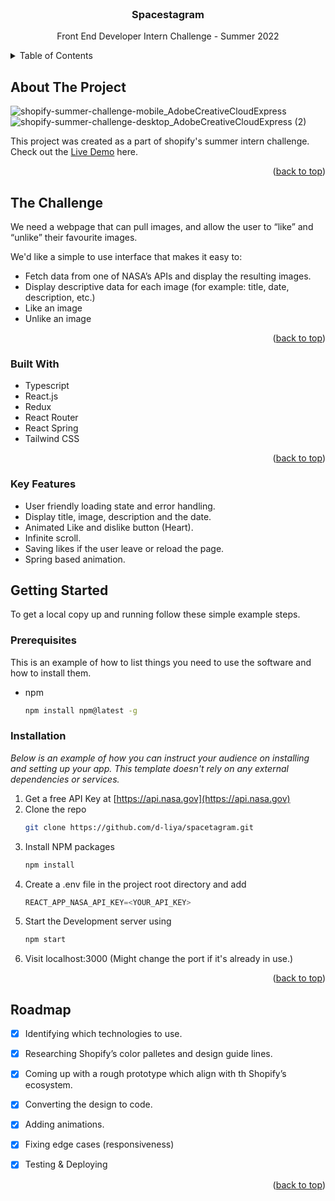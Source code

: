 <div id="#top"></div>
<!-- PROJECT LOGO -->
<br />
<div align="center">

  <h3 align="center">Spacestagram</h3>

  <p align="center">
    Front End Developer Intern Challenge - Summer 2022
  </p>
</div>



<!-- TABLE OF CONTENTS -->
<details>
  <summary>Table of Contents</summary>
  <ol>
    <li>
      <a href="#about-the-project">About The Project</a>
      <ul>
        <li><a href="#the-challenge">The Challenge</a></li>
        <li><a href="#built-with">Built With</a></li>
        <li><a href="#key-features">Key Features</a></li>
      </ul>
    </li>
    <li>
      <a href="#getting-started">Getting Started</a>
      <ul>
        <li><a href="#prerequisites">Prerequisites</a></li>
        <li><a href="#installation">Installation</a></li>
      </ul>
    </li>
    <li><a href="#roadmap">Roadmap</a></li>
  </ol>
</details>







<!-- ABOUT THE PROJECT -->
## About The Project
![shopify-summer-challenge-mobile_AdobeCreativeCloudExpress](https://user-images.githubusercontent.com/45029973/148666270-7b7a149e-3a51-4bb4-824c-428ef587d4f8.gif)
![shopify-summer-challenge-desktop_AdobeCreativeCloudExpress (2)](https://user-images.githubusercontent.com/45029973/148666238-2f8a0966-d08a-4e0c-846d-cb1e207c2e88.gif)

This project was created as a part of shopify's summer intern challenge. Check out the 
[Live Demo](https://spacetagram-zeta.vercel.app/) here.

<p align="right">(<a href="#top">back to top</a>)</p>


<!-- THE CHALLENGE -->
## The Challenge

We need a webpage that can pull images, and allow the user to “like” and “unlike” their favourite images.

We'd like a simple to use interface that makes it easy to:
* Fetch data from one of NASA’s APIs and display the resulting images.
* Display descriptive data for each image (for example: title, date, description, etc.)
* Like an image
* Unlike an image

<p align="right">(<a href="#top">back to top</a>)</p>


### Built With


* Typescript 
* React.js
* Redux
* React Router
* React Spring
* Tailwind CSS

<p align="right">(<a href="#top">back to top</a>)</p>


### Key Features

* User friendly loading state and error handling.
* Display title, image, description and the date.
* Animated Like and dislike button (Heart).
* Infinite scroll.
* Saving likes if the user leave or reload the page.
* Spring based animation.


<!-- GETTING STARTED -->
## Getting Started

To get a local copy up and running follow these simple example steps.

### Prerequisites

This is an example of how to list things you need to use the software and how to install them.
* npm
  ```sh
  npm install npm@latest -g
  ```

### Installation

_Below is an example of how you can instruct your audience on installing and setting up your app. This template doesn't rely on any external dependencies or services._

1. Get a free API Key at [https://api.nasa.gov](https://api.nasa.gov)
2. Clone the repo
   ```sh
   git clone https://github.com/d-liya/spacetagram.git
   ```
3. Install NPM packages
   ```sh
   npm install
   ```
4. Create a .env file in the project root directory and add 
   ```js
   REACT_APP_NASA_API_KEY=<YOUR_API_KEY>
   ```
5. Start the Development server using  
   ```sh
   npm start
   ```
6. Visit localhost:3000 (Might change the port if it's already in use.)

<p align="right">(<a href="#top">back to top</a>)</p>


<!-- ROADMAP -->
## Roadmap

- [x] Identifying which technologies to use.
- [x] Researching Shopify’s color palletes and design guide lines.  
- [x] Coming up with a rough prototype which align with th Shopify’s ecosystem.
- [x] Converting the design to code.
- [x] Adding animations.
- [x] Fixing edge cases (responsiveness)
- [x] Testing & Deploying
 
 

<p align="right">(<a href="#top">back to top</a>)</p>



